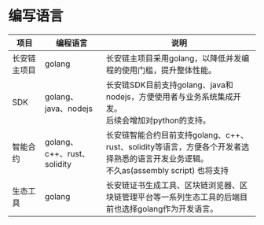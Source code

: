 # 编写语言

 


| 项目         | 编程语言                    | 说明                                                         |
| ------------ | --------------------------- | ------------------------------------------------------------ |
| 长安链主项目 | golang                      | 长安链主项目采用golang，以降低并发编程的使用门槛，提升整体性能。 |
| SDK          | golang、java、nodejs        | 长安链SDK目前支持golang、java和nodejs，方便使用者与业务系统集成开发。<br/>后续会增加对python的支持。 |
| 智能合约     | golang、c++、rust、solidity | 长安链智能合约目前支持golang、c++、rust、solidity等语言，方便各个开发者选择熟悉的语言开发业务逻辑。<br/>不久as(assembly script) 也将支持 |
| 生态工具     | golang                      | 长安链证书生成工具、区块链浏览器、区块链管理平台等一系列生态工具的后端目前也选择golang作为开发语言。 |


<br><br>